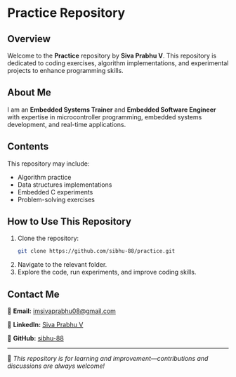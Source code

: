 # Practice Repository

## Overview
Welcome to the **Practice** repository by **Siva Prabhu V**. This repository is dedicated to coding exercises, algorithm implementations, and experimental projects to enhance programming skills.

## About Me
I am an **Embedded Systems Trainer** and **Embedded Software Engineer** with expertise in microcontroller programming, embedded systems development, and real-time applications.

## Contents
This repository may include:
- Algorithm practice
- Data structures implementations
- Embedded C experiments
- Problem-solving exercises

## How to Use This Repository
1. Clone the repository:
   ```bash
   git clone https://github.com/sibhu-88/practice.git
   ```
2. Navigate to the relevant folder.
3. Explore the code, run experiments, and improve coding skills.

## Contact Me
📧 **Email:** [imsivaprabhu08@gmail.com](mailto:imsivaprabhu08@gmail.com)

🔗 **LinkedIn:** [Siva Prabhu V](https://www.linkedin.com/in/sivaprabhu-v/)

🐙 **GitHub:** [sibhu-88](https://github.com/sibhu-88)

---
📌 *This repository is for learning and improvement—contributions and discussions are always welcome!*

